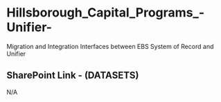 # Hillsborough_Capital_Programs_-Unifier-
Migration and Integration Interfaces between EBS System of Record and Unifier

## SharePoint Link - (DATASETS)

N/A
